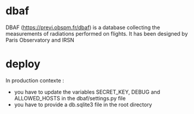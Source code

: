 # dbaf
DBAF (https://previ.obspm.fr/dbaf) is a database collecting the measurements of radiations performed on flights. 
It has been designed by Paris Observatory and IRSN

# deploy
In production contexte : 
- you have to update the variables SECRET_KEY, DEBUG and ALLOWED_HOSTS in the dbaf/settings.py file
- you have to provide a db.sqlite3 file in the root directory

